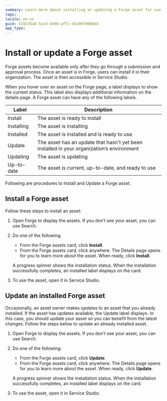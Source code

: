 ```yaml
---
summary: Learn more about installing or updating a Forge asset for use in Service Studio. 
tags:
locale: en-us
guid: 515576a8-5acd-449b-af7c-d2c0670056dd
app_type:  
---
```


# Install or update a Forge asset

Forge assets become available only after they go through a submission and approval process. Once an asset is in Forge, users can install it in their organization. The asset is then accessible in Service Studio.

When you hover over an asset on the Forge page, a label displays to show the current status. This label also displays additional information on the details page. A Forge asset can have any of the following labels.

| Label      | Description                                                                               |
| ---------- | ----------------------------------------------------------------------------------------- |
| Install    | The asset is ready to install                                                             |
| Installing | The asset is installing                                                                   |
| Installed  | The asset is installed and is ready to use                                                |
| Update     | The asset has an update that hasn't yet been installed in your organization’s environment |
| Updating   | The asset is updating                                                                     |
| Up-to-date | The asset is current, up-to-date, and ready to use                                        |

Following are procedures to Install and Update a Forge asset.

## Install a Forge asset

Follow these steps to install an asset:

1. Open Forge to display the assets. If you don’t see your asset, you can use Search.
1. Do one of the following:
   
    * From the Forge assets card, click **Install**.
    * From the Forge assets card, click anywhere. The Details page opens for you to learn more about the asset. When ready, click **Install**.

    <div class="info" markdown="1">

    A progress spinner shows the installation status. When the installation successfully completes, an installed label displays on the card.

    </div>

1. To use the asset, open it in Service Studio.

## Update an installed Forge asset

Occasionally, an asset owner makes updates to an asset that you already installed. If the asset has updates available, the Update label displays. In this case, you should update your asset so you can benefit from the latest changes. Follow the steps below to update an already installed asset.

1. Open Forge to display the assets. If you don’t see your asset, you can use Search.
1. Do one of the following:
   
    * From the Forge assets card, click **Update**.
    * From the Forge assets card, click anywhere. The Details page opens for you to learn more about the asset. When ready, click **Update**.

    <div class="info" markdown="1">

    A progress spinner shows the installation status. When the installation successfully completes, an installed label displays on the card.

    </div>

1. To use the asset, open it in Service Studio.
